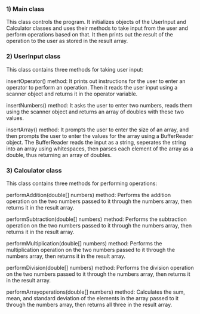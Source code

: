 <h3>1) Main class</h3>

This class controls the program. It initializes objects of the UserInput and Calculator classes and uses their methods to take input from the user and perform    operations based on that. 
It then prints out the result of the operation to the user as stored in the result array.

<h3>2) UserInput class</h3>

This class contains three methods for taking user input:

insertOperator() method: It prints out instructions for the user to enter an operator to perform an operation. Then it reads the user input using a scanner object and returns it in the operator variable.

insertNumbers() method: It asks the user to enter two numbers, reads them using the scanner object and returns an array of doubles with these two values.

insertArray() method: It prompts the user to enter the size of an array, and then prompts the user to enter the values for the array using a BufferReader object. 
The BufferReader reads the input as a string, seperates the string into an array using whitespaces, then parses each element of the array as a double, thus returning an array of doubles.

<h3>3) Calculator class</h3>

This class contains three methods for performing operations:

performAddition(double[] numbers) method: Performs the addition operation on the two numbers passed to it through the numbers array, then returns it in the result array.

performSubtraction(double[] numbers) method: Performs the subtraction operation on the two numbers passed to it through the numbers array, then returns it in the result array.

performMultiplication(double[] numbers) method: Performs the multiplication operation on the two numbers passed to it through the numbers array, then returns it in the result array.

performDivision(double[] numbers) method: Performs the division operation on the two numbers passed to it through the numbers array, then returns it in the result array.

performArrayoperations(double[] numbers) method: Calculates the sum, mean, and standard deviation of the elements in the array passed to it through the numbers array, then returns all three in the result array.

